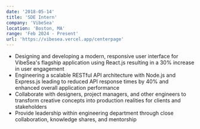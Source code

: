 ```yaml
---
date: '2018-05-14'
title: 'SDE Intern'
company: 'VibeSea'
location: 'Boston, MA'
range: 'Feb 2024 - Present'
url: 'https://vibesea.vercel.app/centerpage'
---
```


- Designing and developing a modern, responsive user interface for VibeSea's flagship application using React.js resulting in a 30% increase in user engagement
- Engineering a scalable RESTful API architecture with Node.js and Express.js leading to reduced API response times by 40% and enhanced overall application performance
- Collaborate with designers, project managers, and other engineers to transform creative concepts into production realities for clients and stakeholders
- Provide leadership within engineering department through close collaboration, knowledge shares, and mentorship

